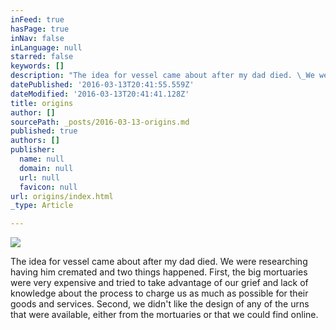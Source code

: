 ```yaml
---
inFeed: true
hasPage: true
inNav: false
inLanguage: null
starred: false
keywords: []
description: "The idea for vessel came about after my dad died. \_We were researching having him cremated and two things happened. \_First, the big mortuaries were very expensive and tried to take advantage of our grief and lack of knowledge about the process to charge us as much as possible for their goods and services. Second, we didn't like the design of any of the urns that were available, either from the mortuaries or that we could find online."
datePublished: '2016-03-13T20:41:55.559Z'
dateModified: '2016-03-13T20:41:41.128Z'
title: origins
author: []
sourcePath: _posts/2016-03-13-origins.md
published: true
authors: []
publisher:
  name: null
  domain: null
  url: null
  favicon: null
url: origins/index.html
_type: Article

---
```

![](https://the-grid-user-content.s3-us-west-2.amazonaws.com/2ae4d2d0-b061-4f1e-845a-139b731700a4.jpg)

The idea for vessel came about after my dad died.  We were researching having him cremated and two things happened.  First, the big mortuaries were very expensive and tried to take advantage of our grief and lack of knowledge about the process to charge us as much as possible for their goods and services. Second, we didn't like the design of any of the urns that were available, either from the mortuaries or that we could find online.